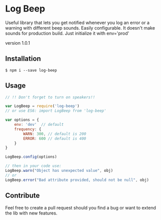 # Log Beep

Useful library that lets you get notified whenever you log an error or a warning with different beep sounds. 
Easily configurable. It doesn't make sounds for production build. Just initialize it with env='prod'

version 1.0.1

## Installation


```shell
$ npm i --save log-beep
```


## Usage
```js
// !! Don't forget to turn on speakers!!

var LogBeep = require('log-beep') 
// or use ES6: import LogBeep from 'log-beep'

var options = {
    env: 'dev'  // default
    frequency: {
        WARN: 300, // default is 200
        ERROR: 600 // default is 400
    }
}

LogBeep.config(options)

// then in your code use:
LogBeep.warn("Object has unexpected value", obj)
// or
LogBeep.error("Bad attribute provided, should not be null", obj)

```

## Contribute
Feel free to create a pull request should you find a bug or want to extend the lib with new features.
